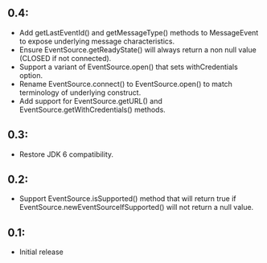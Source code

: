 ## 0.4:

* Add getLastEventId() and getMessageType() methods to MessageEvent to expose underlying message
  characteristics.
* Ensure EventSource.getReadyState() will always return a non null value (CLOSED if not connected).
* Support a variant of EventSource.open() that sets withCredentials option.
* Rename EventSource.connect() to EventSource.open() to match terminology of underlying construct.
* Add support for EventSource.getURL() and EventSource.getWithCredentials() methods.

## 0.3:

* Restore JDK 6 compatibility.

## 0.2:

* Support EventSource.isSupported() method that will return true if EventSource.newEventSourceIfSupported()
  will not return a null value.

## 0.1:

* Initial release
